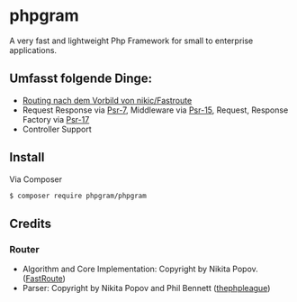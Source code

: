 # phpgram

A very fast and lightweight Php Framework for small to enterprise applications.

## Umfasst folgende Dinge:
- [Routing nach dem Vorbild von nikic/Fastroute](docs/Routing/index.md)
- Request Response via [Psr-7](https://www.php-fig.org/psr/psr-7/), Middleware via [Psr-15](https://www.php-fig.org/psr/psr-15/), Request, Response Factory via [Psr-17](https://www.php-fig.org/psr/psr-17/)
- Controller Support


## Install

Via Composer

``` bash
$ composer require phpgram/phpgram
```

## Credits
### Router
- Algorithm and Core Implementation: Copyright by Nikita Popov. ([FastRoute](https://github.com/nikic/FastRoute))
- Parser: Copyright by Nikita Popov and Phil Bennett ([thephpleague](https://github.com/thephpleague/route))
